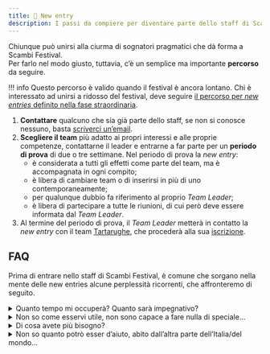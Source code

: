 ```yaml
---
title: 🦸 New entry
description: I passi da compiere per diventare parte dello staff di Scambi Festival
---
```

Chiunque può unirsi alla ciurma di sognatori pragmatici che dà forma a Scambi Festival.\
Per farlo nel modo giusto, tuttavia, c’è un semplice ma importante **percorso** da seguire.

!!! info
	Questo percorso è valido quando il festival è ancora lontano. Chi è interessato ad unirsi a ridosso del festival, deve seguire [il percorso per _new entries_ definito nella fase straordinaria](../workflow/fase-straordinaria.md#new-entries).

1. **Contattare** qualcuno che sia già parte dello staff, se non si conosce nessuno, basta [scriverci un’email](mailto:staff@scambi.org).
2. **Scegliere il team** più adatto ai propri interessi e alle proprie competenze, contattarne il leader e entrarne a far parte per un **periodo di prova** di due o tre settimane. Nel periodo di prova la _new entry_:
   * è considerata a tutti gli effetti come parte del team, ma è accompagnata in ogni compito;
   * è libera di cambiare team o di inserirsi in più di uno contemporaneamente;
   * per qualunque dubbio fa riferimento al proprio _Team Leader_;
   * è libera di partecipare a tutte le riunioni, di cui però deve essere informata dal _Team Leader_.
3. Al termine del periodo di prova, il _Team Leader_ metterà in contatto la _new entry_ con il team [Tartarughe](teams/#tartarughe), che procederà alla sua [iscrizione](/associazione/iscrizione).

## FAQ

Prima di entrare nello staff di Scambi Festival, è comune che sorgano nella mente delle new entries alcune perplessità ricorrenti, che affronteremo di seguito.

<details>

<summary>Quanto tempo mi occuperà? Quanto sarà impegnativo?</summary>

**Quanto vuoi**. Non esistono un impegno o un tempo minimi, né massimi. Il periodo di prova come _new entry_ serve proprio a **capire** quanto tempo si vuole e si riesce a dedicare alla realizzazione del festival (più annessi e connessi).

E però fondamentale valutare al meglio la propria partecipazione e, salvo imprevisti o forze di causa maggiore, <mark>mantenere la responsabilità e l’impegno presi</mark>. Chi scompare o si dimostra inaffidabile mette in difficoltà tutta la squadra, dove si conta l’unə sull’altrə e dove <mark>sono tuttз a doversi far carico di una mancanza altrui</mark>. (vedi la terza risposta)

</details>

<details>

<summary>Non so come esservi utile, non sono capace a fare nulla di speciale…</summary>

**Non è vero**, ma comunque non preoccupartene! Fare parte dello staff di Scambi è anche un **percorso formativo**. Collaborando con persone che stanno imparando come te, ma da più tempo, <mark>scoprirai ed imparerai nuove skills molto velocemente</mark>, perché **imparerai facendo** (è un’affermazione un po’ banale e cliché, ma è vera).

Devi solo decidere cosa vuoi fare: sfrutta il tuo periodo da _new entry_ per approfittare della poliedricità dei nostri team (letteralmente) straordinari. Salta qua e là, curiosa ciò che fanno, chiedi accesso alle loro cartelle su Nuvola, intromettiti nelle loro riunioni… facendo così, sicuramente <mark>troverai in breve tempo qualcosa che ti attrae</mark>.

Se ti rendi conto che vorresti <mark>fare qualcosa che in Scambi non esiste ancora</mark>, tanto meglio! (vedi risposta successiva)

</details>

<details>

<summary>Di cosa avete più bisogno?</summary>

Di te, _no matter what_. Pur avendo una bella lista di [_open positions_](https://scambi.org/open-positions) che solitamente cerchiamo con una certa urgenza e disperazione, è imperativo che tu non debba adattarti a fare ciò che serve di più. <mark>Devi fare</mark> <mark></mark><mark>**ciò che vuoi**</mark> (vedi risposta precedente). Scambi è un fantastico pullulare di diversità a cui ognuno può e deve aggiungere un pezzetto di sé stesso.

Tuttavia, la **continuità** è ciò di cui abbiamo realmente più bisogno. È bello che fra le nostre schiere si respiri sempre aria fresca e di novità: in molti si uniscono e altrettanti ci salutano per concentrarsi su altro. È giusto così, ma un ricambio così frequente fa soffrire i nostri progetti a lungo termine, che sono i più importanti in assoluto. Ergo, ciò che ci aiuta di più e valorizziamo maggiormente è una <mark>partecipazione</mark> <mark></mark><mark>**stabile**</mark> <mark></mark><mark>e</mark> <mark></mark><mark>**continuativa**</mark>. (vedi la prima risposta)

</details>

<details>

<summary>Non so quanto potrò esser d’aiuto, abito dall’altra parte dell’Italia/del mondo…</summary>

Eccetto pochi liceali (ad ora circa un terzo dei nostri partecipanti attivi), persino chi fra noi è sanremese (o dintorni) è in zona solamente per un mesetto all’anno. <mark>La nostra attività si svolge</mark> <mark></mark><mark>**totalmente online**</mark>, eccetto rari incontri e, naturalmente, escluso il periodo immediatamente precedente l’evento.

</details>
